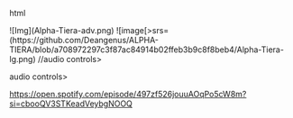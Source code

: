 html
<!DOCTYPE html>
 <head>![Img](Alpha-Tiera-adv.png)
  <body>![image[>srs=(https://github.com/Deangenus/ALPHA-TIERA/blob/a708972297c3f87ac84914b02ffeb3b9c8f8beb4/Alpha-Tiera-lg.png)
   //audio controls>

 audio controls>
  <source src="horse.ogg" type="audio/ogg">
  <source src="horse.mp3" type="audio/mpeg">

</audio>https://open.spotify.com/episode/497zf526jouuAOqPo5cW8m?si=cbooQV3STKeadVeybgNOOQ















  

```


